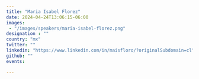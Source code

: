 ```yaml
---
title: "Maria Isabel Florez"
date: 2024-04-24T13:06:15-06:00
images: 
 - "/images/speakers/maria-isabel-florez.png"
designation : ""
country: "mx"
twitter: ""
linkedin: "https://www.linkedin.com/in/maisfloro/?originalSubdomain=cl"
github: ""
events: 

---
```


